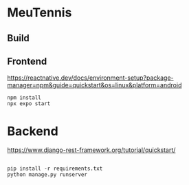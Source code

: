 # MeuTennis


## Build



## Frontend
https://reactnative.dev/docs/environment-setup?package-manager=npm&guide=quickstart&os=linux&platform=android


```
npm install
npx expo start

```
# Backend
https://www.django-rest-framework.org/tutorial/quickstart/

```

pip install -r requirements.txt
python manage.py runserver

```